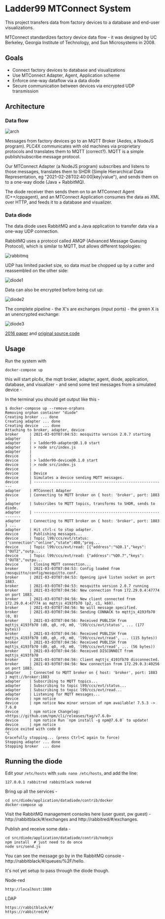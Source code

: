 # Ladder99 MTConnect System

This project transfers data from factory devices to a database and end-user visualizations. 

MTConnect standardizes factory device data flow - it was designed by UC Berkeley, Georgia Institute of Technology, and Sun Microsystems in 2008. 


## Goals

- Connect factory devices to database and visualizations
- Use MTConnect Adapter, Agent, Application scheme
- Enforce one-way dataflow via a data diode
- Secure communication between devices via encrypted UDP transmission


## Architecture

### Data flow

![arch](docs/architecture.dot.svg)

Messages from factory devices go to an MQTT Broker (Aedes, a NodeJS program). PLC4X communicates with old machines via proprietary protocols and translates them to MQTT (correct?). MQTT is a simple publish/subscribe message protocol.

Our MTConnect Adapter (a NodeJS program) subscribes and listens to those messages, translates them to SHDR (Simple Hierarchical Data Representation, eg "2021-02-28T02:40:00|key|value"), and sends them on to a one-way diode (Java + RabbitMQ). 

The diode receiver then sends them on to an MTConnect Agent (C++/cppagent), and an MTConnect Application consumes the data as XML over HTTP, and feeds it to a database and visualizer. 


### Data diode

The data diode uses RabbitMQ and a Java application to transfer data via a one-way UDP connection. 

RabbitMQ uses a protocol called AMQP (Advanced Message Queuing Protocol), which is similar to MQTT, but allows different topologies:

![rabbitmq](docs/rabbitmq.png)

UDP has limited packet size, so data must be chopped up by a cutter and reassembled on the other side:

![diode1](docs/diode1.jpg)

Data can also be encrypted before being cut up:

![diode2](docs/diode2.jpg)

The complete pipeline - the X's are exchanges (input ports) - the green X is an unencrypted exchange:

![diode3](docs/diode3.png)

[2016 paper](https://arxiv.org/abs/1602.07467) and [original source code](https://github.com/marcelmaatkamp/rabbitmq-applications/tree/master/application/datadiode)


## Usage

Run the system with

    docker-compose up
    
this will start plc4x, the mqtt broker, adapter, agent, diode, application, database, and visualizer - and send some test messages from a simulated device - 

In the terminal you should get output like this -

    $ docker-compose up --remove-orphans
    Removing orphan container "diode"
    Creating broker ... done
    Creating adapter ... done
    Creating device  ... done
    Attaching to broker, adapter, device
    broker     | 2021-03-03T07:04:53: mosquitto version 2.0.7 starting
    adapter    |
    adapter    | > ladder99-adapter@0.1.0 start
    adapter    | > node src/index.js
    adapter    |
    device     |
    device     | > ladder99-device@0.1.0 start
    device     | > node src/index.js
    device     |
    device     | Device
    device     | Simulates a device sending MQTT messages.
    device     | ------------------------------------------------------------
    adapter    | MTConnect Adapter
    device     | Connecting to MQTT broker on { host: 'broker', port: 1883 }
    adapter    | Subscribes to MQTT topics, transforms to SHDR, sends to diode.
    adapter    | ----------------------------------------------------------------
    adapter    | Connecting to MQTT broker on { host: 'broker', port: 1883 } ...
    adapter    | Hit ctrl-c to stop adapter.
    device     | Publishing messages...
    device     | Topic l99/ccs/evt/status: {"connection":"online","state":400,"prog...
    device     | Topic l99/ccs/evt/read: [{"address":"%Q0.1","keys":["OUT2","outp...
    device     | Topic l99/ccs/evt/read: {"address":"%Q0.7","keys":["OUT8","outpu...
    device     | Closing MQTT connection...
    broker     | 2021-03-03T07:04:53: Config loaded from /mosquitto/config/mosquitto.conf.
    broker     | 2021-03-03T07:04:53: Opening ipv4 listen socket on port 1883.
    broker     | 2021-03-03T07:04:53: mosquitto version 2.0.7 running
    broker     | 2021-03-03T07:04:56: New connection from 172.29.0.4:47774 on port 1883.
    broker     | 2021-03-03T07:04:56: New client connected from 172.29.0.4:47774 as mqttjs_4193fb70 (p2, c1, k60).
    broker     | 2021-03-03T07:04:56: No will message specified.
    broker     | 2021-03-03T07:04:56: Sending CONNACK to mqttjs_4193fb70 (0, 0)
    broker     | 2021-03-03T07:04:56: Received PUBLISH from mqttjs_4193fb70 (d0, q0, r0, m0, 'l99/ccs/evt/status', ... (177 bytes))
    broker     | 2021-03-03T07:04:56: Received PUBLISH from mqttjs_4193fb70 (d0, q0, r0, m0, 'l99/ccs/evt/read', ... (115 bytes))
    broker     | 2021-03-03T07:04:56: Received PUBLISH from mqttjs_4193fb70 (d0, q0, r0, m0, 'l99/ccs/evt/read', ... (56 bytes))
    broker     | 2021-03-03T07:04:56: Received DISCONNECT from mqttjs_4193fb70
    broker     | 2021-03-03T07:04:56: Client mqttjs_4193fb70 disconnected.
    broker     | 2021-03-03T07:04:56: New connection from 172.29.0.3:40256 on port 1883.
    adapter    | Connected to MQTT broker on { host: 'broker', port: 1883 } mqtt://broker:1883
    adapter    | Subscribing to MQTT topics...
    adapter    | Subscribing to topic l99/ccs/evt/status...
    adapter    | Subscribing to topic l99/ccs/evt/read...
    adapter    | Listening for MQTT messages...
    device     | npm notice
    device     | npm notice New minor version of npm available! 7.5.3 -> 7.6.0
    device     | npm notice Changelog: <https://github.com/npm/cli/releases/tag/v7.6.0>
    device     | npm notice Run `npm install -g npm@7.6.0` to update!
    device     | npm notice
    device exited with code 0
    ^C
    Gracefully stopping... (press Ctrl+C again to force)
    Stopping adapter ... done
    Stopping broker  ... done


## Running the diode

Edit your `/etc/hosts` with `sudo nano /etc/hosts`, and add the line:

    127.0.0.1 rabbitred rabbitblack nodered

Bring up all the services -

    cd src/diode/application/datadiode/contrib/docker
    docker-compose up

Visit the RabbitMQ management consoles here (user guest, pw guest) - http://rabbitblack/#/exchanges and http://rabbitred/#/exchanges.

Publish and receive some data -

    cd src/diode/application/datadiode/contrib/nodejs
    npm install  # just need to do once
    node src/send.js

You can see the message go by in the RabbitMQ console - http://rabbitblack/#/queues/%2F/hello. 

It's not yet setup to pass through the diode though.

Node-red

    http://localhost:1880

LDAP

    https://rabbitblack/#/
    https://rabbitred/#/
